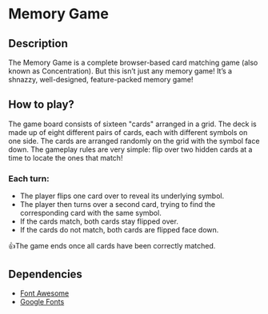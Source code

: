 # Memory Game
## Description
The Memory Game is a complete browser-based card matching game (also known as Concentration). But this isn’t just any memory game! It’s a shnazzy, well-designed, feature-packed memory game!
## How to play?
The game board consists of sixteen "cards" arranged in a grid. The deck is made up of eight different pairs of cards, each with different symbols on one side. The cards are arranged randomly on the grid with the symbol face down. The gameplay rules are very simple: flip over two hidden cards at a time to locate the ones that match!
### Each turn:
- The player flips one card over to reveal its underlying symbol.
- The player then turns over a second card, trying to find the corresponding card with the same symbol.
- If the cards match, both cards stay flipped over.
- If the cards do not match, both cards are flipped face down.

:+1:The game ends once all cards have been correctly matched.
## Dependencies
* [Font Awesome](https://fontawesome.com/)
* [Google Fonts](https://fonts.google.com/)
